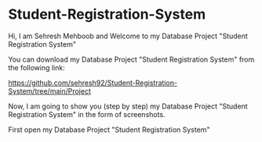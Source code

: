 # Student-Registration-System

Hi, I am Sehresh Mehboob and Welcome to my Database Project "Student Registration System"

You can download my Database Project "Student Registration System" from the following link:

https://github.com/sehresh92/Student-Registration-System/tree/main/Project

Now, I am going to show you (step by step) my Database Project "Student Registration System" in the form of screenshots.

First open my Database Project "Student Registration System" 

